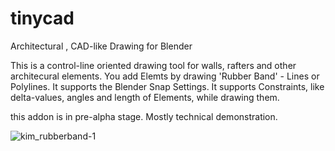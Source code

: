 # tinycad
Architectural , CAD-like Drawing for Blender

This is a control-line oriented drawing tool for walls, rafters and other architecural elements. You add Elemts by drawing 'Rubber Band' - Lines or Polylines. It supports the Blender Snap Settings.
It supports Constraints, like delta-values, angles and length of Elements, while drawing them.

this addon is in pre-alpha stage. Mostly technical demonstration.

![kim_rubberband-1](https://user-images.githubusercontent.com/130235043/230829473-55296643-305e-4eb2-8875-4ca57dce9603.jpg)
